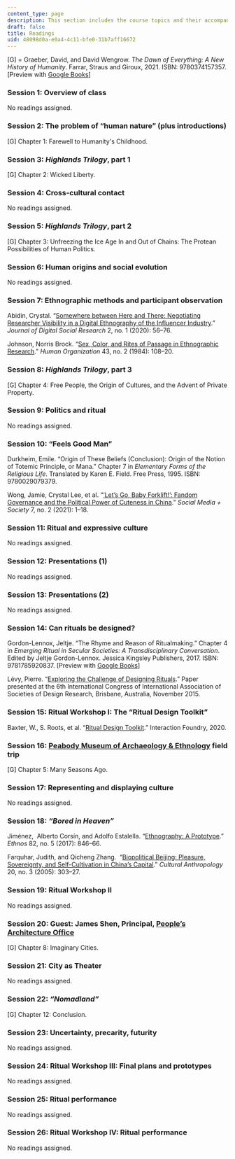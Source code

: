 ```yaml
---
content_type: page
description: This section includes the course topics and their accompanying readings.
draft: false
title: Readings
uid: 48098d0a-e0a4-4c11-bfe0-31b7aff16672
---
```

\[G\] = Graeber, David, and David Wengrow. *The Dawn of Everything: A New History of Humanity*. Farrar, Straus and Giroux, 2021. ISBN: ‎9780374157357. \[Preview with [Google Books](https://www.google.com/books/edition/The_Dawn_of_Everything/9xkQEAAAQBAJ?hl=en&gbpv=1)\]

### Session 1: Overview of class

No readings assigned.

### Session 2: The problem of “human nature” (plus introductions)

\[G\] Chapter 1: Farewell to Humanity's Childhood. 

### Session 3: *Highlands Trilogy*, part 1

\[G\] Chapter 2: Wicked Liberty. 

### Session 4: Cross-cultural contact

No readings assigned.

### Session 5: *Highlands Trilogy*, part 2

\[G\] Chapter 3: Unfreezing the Ice Age In and Out of Chains: The Protean Possibilities of Human Politics.

### Session 6: Human origins and social evolution

No readings assigned.

### Session 7: Ethnographic methods and participant observation

Abidin, Crystal. “[Somewhere between Here and There: Negotiating Researcher Visibility in a Digital Ethnography of the Influencer Industry](https://jdsr.se/ojs/index.php/jdsr/article/view/20/15).” *Journal of Digital Social Research* 2, no. 1 (2020): 56–76.

Johnson, Norris Brock. “[Sex, Color, and Rites of Passage in Ethnographic Research](https://www.researchgate.net/publication/277358618_Sex_Color_and_Rites_of_Passage_In_Ethnographic_Research).” *Human Organization* 43, no. 2 (1984): 108–20.

### Session 8: *Highlands Trilogy*, part 3

\[G\] Chapter 4: Free People, the Origin of Cultures, and the Advent of Private Property. 

### Session 9: Politics and ritual

No readings assigned.

### Session 10: “Feels Good Man”

Durkheim, Emile. “Origin of These Beliefs (Conclusion): Origin of the Notion of Totemic Principle, or Mana.” Chapter 7 in *Elementary Forms of the Religious Life*. Translated by Karen E. Field. Free Press, 1995. ISBN: ‎9780029079379. 

Wong, Jamie, Crystal Lee, et al. “[‘Let’s Go, Baby Forklift!’: Fandom Governance and the Political Power of Cuteness in China](https://journals.sagepub.com/doi/full/10.1177/20563051211024960).” *Social Media + Society* 7, no. 2 (2021): 1–18.

### Session 11: Ritual and expressive culture

No readings assigned.

### Session 12: Presentations (1)

No readings assigned.

### Session 13: Presentations (2)

No readings assigned.

### Session 14: Can rituals be designed?

Gordon-Lennox, Jeltje. “The Rhyme and Reason of Ritualmaking.” Chapter 4 in *Emerging Ritual in Secular Societies: A Transdisciplinary Conversation*. Edited by Jeltje Gordon-Lennox. Jessica Kingsley Publishers, 2017. ISBN: ‎9781785920837. \[Preview with [Google Books](https://www.google.com/books/edition/Emerging_Ritual_in_Secular_Societies/NBqZDQAAQBAJ?hl=en&gbpv=1)\]

Lévy, Pierre. “[Exploring the Challenge of Designing Rituals](https://www.researchgate.net/publication/295400029_Exploring_the_challenge_of_designing_rituals).” Paper presented at the 6th International Congress of International Association of Societies of Design Research, Brisbane, Australia, November 2015.

### Session 15: Ritual Workshop I: The “Ritual Design Toolkit”

Baxter, W., S. Roots, et al. “[Ritual Design Toolkit](https://spiral.imperial.ac.uk/handle/10044/1/83960).” Interaction Foundry, 2020.

### Session 16: [Peabody Museum of Archaeology & Ethnology](https://peabody.harvard.edu/home) field trip

\[G\] Chapter 5: Many Seasons Ago.

### Session 17: Representing and displaying culture

No readings assigned.

### Session 18: *“Bored in Heaven”*

Jiménez,  Alberto Corsín, and Adolfo Estalella. “[Ethnography: A Prototype](https://www.tandfonline.com/doi/abs/10.1080/00141844.2015.1133688?journalCode=retn20).” *Ethnos* 82, no. 5 (2017): 846–66.

Farquhar, Judith, and Qicheng Zhang.  “[Biopolitical Beijing: Pleasure, Sovereignty, and Self-Cultivation in China’s Capital](https://anthrosource.onlinelibrary.wiley.com/doi/abs/10.1525/can.2005.20.3.303).” *Cultural Anthropology* 20, no. 3 (2005): 303–27.

### Session 19: Ritual Workshop II

No readings assigned.

### Session 20: Guest: James Shen, Principal, [People’s Architecture Office](http://peoples-architecture.com/pao/en)

\[G\] Chapter 8: Imaginary Cities.

### Session 21: City as Theater

No readings assigned.

### Session 22: *“Nomadland”*

\[G\] Chapter 12: Conclusion.

### Session 23: Uncertainty, precarity, futurity

No readings assigned.

### Session 24: Ritual Workshop III: Final plans and prototypes

No readings assigned.

### Session 25: Ritual performance

No readings assigned.

### Session 26: Ritual Workshop IV: Ritual performance

No readings assigned.